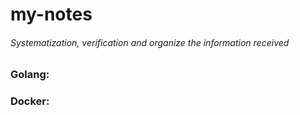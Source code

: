 # my-notes

###### *Systematization, verification and organize the information received*

### Golang:

### Docker:
